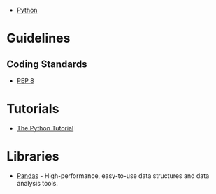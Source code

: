 * [Python](https://www.python.org/)


# Guidelines

## Coding Standards

* [PEP 8](https://www.python.org/dev/peps/pep-0008/)


# Tutorials

* [The Python Tutorial](https://docs.python.org/3/tutorial/index.html)


# Libraries

* [Pandas](http://pandas.pydata.org/) - High-performance, easy-to-use data structures and data analysis tools.